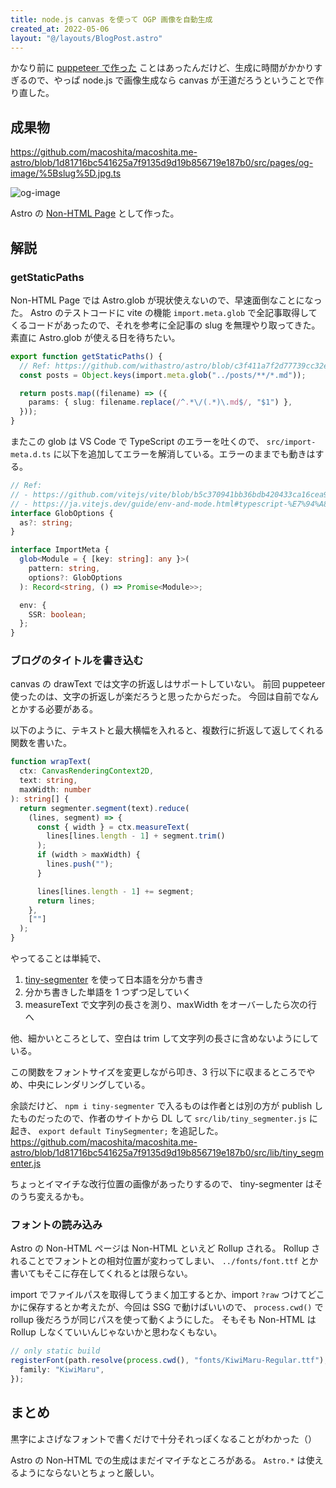 ```yaml
---
title: node.js canvas を使って OGP 画像を自動生成
created_at: 2022-05-06
layout: "@/layouts/BlogPost.astro"
---
```


かなり前に [puppeteer で作った](/posts/puppeteer-og-image/) ことはあったんだけど、生成に時間がかかりすぎるので、やっぱ node.js で画像生成なら canvas が王道だろうということで作り直した。

## 成果物

https://github.com/macoshita/macoshita.me-astro/blob/1d81716bc541625a7f9135d9d19b856719e187b0/src/pages/og-image/%5Bslug%5D.jpg.ts

![og-image](/og-image/create-og-image-by-node-canvas.jpg)

Astro の [Non-HTML Page](https://docs.astro.build/en/core-concepts/astro-pages/#non-html-pages) として作った。

## 解説

### getStaticPaths

Non-HTML Page では Astro.glob が現状使えないので、早速面倒なことになった。
Astro のテストコードに vite の機能 `import.meta.glob` で全記事取得してくるコードがあったので、それを参考に全記事の slug を無理やり取ってきた。
素直に Astro.glob が使える日を待ちたい。

```ts
export function getStaticPaths() {
  // Ref: https://github.com/withastro/astro/blob/c3f411a7f2d77739cc32e7b7fbceb3d02018238d/packages/astro/test/fixtures/static-build/src/pages/posts.json.js
  const posts = Object.keys(import.meta.glob("../posts/**/*.md"));

  return posts.map((filename) => ({
    params: { slug: filename.replace(/^.*\/(.*)\.md$/, "$1") },
  }));
}
```

またこの glob は VS Code で TypeScript のエラーを吐くので、 `src/import-meta.d.ts` に以下を追加してエラーを解消している。エラーのままでも動きはする。

```ts
// Ref:
// - https://github.com/vitejs/vite/blob/b5c370941bb36bdb420433ca16cea9c2402b9810/packages/vite/types/importMeta.d.ts
// - https://ja.vitejs.dev/guide/env-and-mode.html#typescript-%E7%94%A8%E3%81%AE%E8%87%AA%E5%8B%95%E8%A3%9C%E5%AE%8C
interface GlobOptions {
  as?: string;
}

interface ImportMeta {
  glob<Module = { [key: string]: any }>(
    pattern: string,
    options?: GlobOptions
  ): Record<string, () => Promise<Module>>;

  env: {
    SSR: boolean;
  };
}
```

### ブログのタイトルを書き込む

canvas の drawText では文字の折返しはサポートしていない。
前回 puppeteer 使ったのは、文字の折返しが楽だろうと思ったからだった。
今回は自前でなんとかする必要がある。

以下のように、テキストと最大横幅を入れると、複数行に折返して返してくれる関数を書いた。

```ts
function wrapText(
  ctx: CanvasRenderingContext2D,
  text: string,
  maxWidth: number
): string[] {
  return segmenter.segment(text).reduce(
    (lines, segment) => {
      const { width } = ctx.measureText(
        lines[lines.length - 1] + segment.trim()
      );
      if (width > maxWidth) {
        lines.push("");
      }

      lines[lines.length - 1] += segment;
      return lines;
    },
    [""]
  );
}
```

やってることは単純で、

1. [tiny-segmenter](http://chasen.org/~taku/software/TinySegmenter/) を使って日本語を分かち書き
2. 分かち書きした単語を 1 つずつ足していく
3. measureText で文字列の長さを測り、maxWidth をオーバーしたら次の行へ

他、細かいところとして、空白は trim して文字列の長さに含めないようにしている。

この関数をフォントサイズを変更しながら叩き、3 行以下に収まるところでやめ、中央にレンダリングしている。

余談だけど、 `npm i tiny-segmenter` で入るものは作者とは別の方が publish したものだったので、作者のサイトから DL して `src/lib/tiny_segmenter.js` に起き、 `export default TinySegmenter;` を追記した。
https://github.com/macoshita/macoshita.me-astro/blob/1d81716bc541625a7f9135d9d19b856719e187b0/src/lib/tiny_segmenter.js

ちょっとイマイチな改行位置の画像があったりするので、 tiny-segmenter はそのうち変えるかも。

### フォントの読み込み

Astro の Non-HTML ページは Non-HTML といえど Rollup される。
Rollup されることでフォントとの相対位置が変わってしまい、 `../fonts/font.ttf` とか書いてもそこに存在してくれるとは限らない。

import でファイルパスを取得してうまく加工するとか、import `?raw` つけてどこかに保存するとか考えたが、今回は SSG で動けばいいので、 `process.cwd()` で rollup 後だろうが同じパスを使って動くようにした。
そもそも Non-HTML は Rollup しなくていいんじゃないかと思わなくもない。

```ts
// only static build
registerFont(path.resolve(process.cwd(), "fonts/KiwiMaru-Regular.ttf"), {
  family: "KiwiMaru",
});
```

## まとめ

黒字によさげなフォントで書くだけで十分それっぽくなることがわかった（）

Astro の Non-HTML での生成はまだイマイチなところがある。 `Astro.*` は使えるようにならないとちょっと厳しい。
